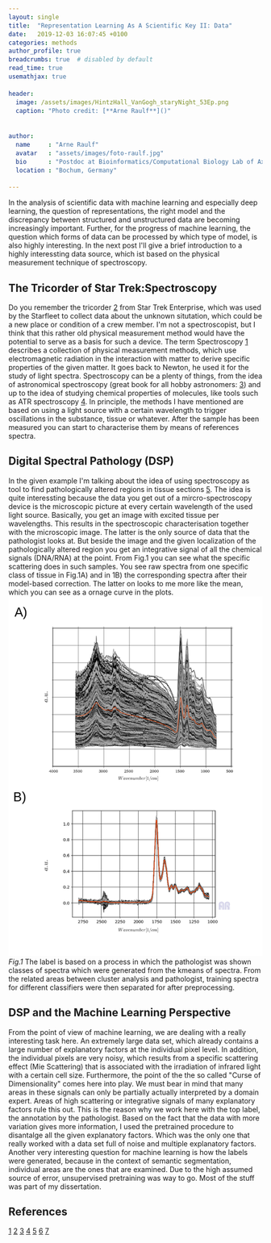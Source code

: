 ```yaml
---
layout: single
title:  "Representation Learning As A Scientific Key II: Data"
date:   2019-12-03 16:07:45 +0100
categories: methods
author_profile: true
breadcrumbs: true  # disabled by default
read_time: true
usemathjax: true

header:
  image: /assets/images/HintzHall_VanGogh_staryNight_53Ep.png
  caption: "Photo credit: [**Arne Raulf**]()"


author:
  name     : "Arne Raulf"
  avatar   : "assets/images/foto-raulf.jpg"
  bio      : "Postdoc at Bioinformatics/Computational Biology Lab of Axel Mosig. AI/ML in physical/biological problems."
  location : "Bochum, Germany" 

---
```


In the analysis of scientific data with machine learning and especially deep learning, the question of representations, the right model and the discrepancy between structured and unstructured data are becoming increasingly important. Further, for the progress of machine learning, the question which forms of data can be processed by which type of model, is also highly interesting. In the next post I'll give a brief introduction to a highly interessting data source, which ist based on the physical measurement technique of spectroscopy. 


## The Tricorder of Star Trek:Spectroscopy    
Do you remember the tricorder [2](https://en.wikipedia.org/wiki/Tricorder) from Star Trek Enterprise, which was used by the Starfleet to collect data about the unknown situtation, which could be a new place or condition of a crew member. I'm not a spectroscopist, but I think that this rather old physical measurement method would have the potential to serve as a basis for such a device.
The term Spectroscopy [1](https://en.wikipedia.org/wiki/Spectroscopy) describes a collection of physical measurement methods, which use electromagnetic radiation in the interaction with matter to derive specific properties of the given matter. It goes back to Newton, he used it for the study of light spectra. Spectroscopy can be a plenty of things, from the idea of astronomical spectroscopy (great book for all hobby astronomers: [3](https://www.cambridge.org/de/academic/subjects/physics/astrophysics/stars-and-their-spectra-introduction-spectral-sequence-2nd-edition?format=HB&isbn=9780521899543)) and up to the idea of studying chemical properties of molecules, like tools such as ATR spectroscopy [4](https://en.wikipedia.org/wiki/Attenuated_total_reflectance). In principle, the methods I have mentioned are based on using a light source with a certain wavelength to trigger oscillations in the substance, tissue or whatever. After the sample has been measured you can start to characterise them by means of references spectra.


## Digital Spectral Pathology (DSP)
In the given example I'm talking about the idea of using spectroscopy as tool to find pathologically altered regions in tissue sections [5](https://www.ncbi.nlm.nih.gov/pmc/articles/PMC4480339/). The idea is quite interessting because the data you get out of a mircro-spectroscopy device is the microscopic picture at every certain wavelength of the used light source. Basically, you get an image with excited tissue per wavelengths. This results in the spectroscopic characterisation together with the microscopic image. The latter is the only source of data that the pathologist looks at. But beside the image and the given localization of the pathologically altered region you get an integrative signal of all the chemical signals (DNA/RNA) at the point. From Fig.1 you can see what the specific scattering does in such samples. You see raw spectra from one specific class of tissue in Fig.1A) and in 1B) the corresponding spectra after their model-based correction. The latter on looks to me more like the mean, which you can see as a ornage curve in the plots.
![image](/assets/images/pretrain_dat1.png)
*Fig.1*
The label is based on a process in which the pathologist was shown classes of spectra which were generated from the kmeans of spectra. From the related areas between cluster analysis and pathologist, training spectra for different classifiers were then separated for after preprocessing. 




## DSP and the Machine Learning Perspective
From the point of view of machine learning, we are dealing with a really interesting task here. An extremely large data set, which already contains a large number of explanatory factors at the individual pixel level. In addition, the individual pixels are very noisy, which results from a specific scattering effect (Mie Scattering) that is associated with the irradiation of infrared light with a certain cell size. Furthermore, the point of the the so called "Curse of Dimensionality" comes here into play. We must bear in mind that many areas in these signals can only be partially actually interpreted by a domain expert. Areas of high scattering or integrative signals of many explanatory factors rule this out. This is the reason why we work here with the top label, the annotation by the pathologist. Based on the fact that the data with more variation gives more information, I used the pretrained procedure to disantalge all the given explanatory factors. Which was the only one that really worked with a data set full of noise and multiple explanatory factors. Another very interesting question for machine learning is how the labels were generated, because in the context of semantic segmentation, individual areas are the ones that are examined. Due to the high assumed source of error, unsupervised pretraining was way to go. Most of the stuff was part of my dissertation.




## References

[1](https://en.wikipedia.org/wiki/Spectroscopy)
[2](https://en.wikipedia.org/wiki/Tricorder)
[3](https://www.cambridge.org/de/academic/subjects/physics/astrophysics/stars-and-their-spectra-introduction-spectral-sequence-2nd-edition?format=HB&isbn=9780521899543)
[4](https://en.wikipedia.org/wiki/Attenuated_total_reflectance)
[5](https://www.ncbi.nlm.nih.gov/pmc/articles/PMC4480339/)
[6](https://academic.oup.com/bioinformatics/article-abstract/36/1/287/5521621)
[7](https://hb2.ub.tu-dortmund.de/retrieve/Thesis/f8d4fd7f-b697-4ef7-855b-86fb85c73a02/)


[jekyll-docs]: https://jekyllrb.com/docs/home
[jekyll-gh]:   https://github.com/jekyll/jekyll
[jekyll-talk]: https://talk.jekyllrb.com/
